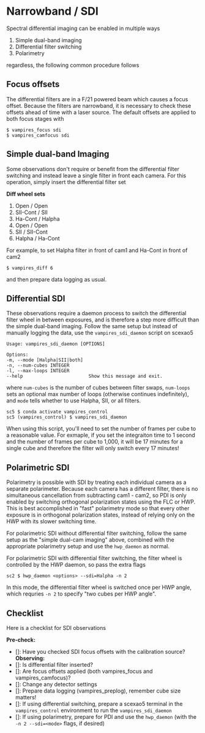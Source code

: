 # Narrowband / SDI

Spectral differential imaging can be enabled in multiple ways

1. Simple dual-band imaging
2. Differential filter switching
3. Polarimetry

regardless, the following common procedure follows

## Focus offsets

The differential filters are in a F/21 powered beam which causes a focus offset. Because the filters are narrowband, it is necessary to check these offsets ahead of time with a laser source. The default offsets are applied to both focus stages with

    $ vampires_focus sdi
    $ vampires_camfocus sdi

## Simple dual-band Imaging

Some observations don't require or benefit from the differential filter switching and instead leave a single filter in front each camera. For this operation, simply insert the differential filter set

**Diff wheel sets**
1. Open / Open
2. SII-Cont / SII
3. Ha-Cont / Halpha
4. Open / Open
5. SII / SII-Cont
6. Halpha / Ha-Cont

For example, to set Halpha filter in front of cam1 and Ha-Cont in front of cam2

    $ vampires_diff 6

and then prepare data logging as usual.

## Differential SDI

These observations require a daemon process to switch the differential filter wheel in between exposures, and is therefore a step more difficult than the simple dual-band imaging. Follow the same setup but instead of manually logging the data, use the `vampires_sdi_daemon` script on scexao5

    Usage: vampires_sdi_daemon [OPTIONS]

    Options:
    -m, --mode [Halpha|SII|both]
    -n, --num-cubes INTEGER
    -l, --max-loops INTEGER
    --help                        Show this message and exit.

where `num-cubes` is the number of cubes between filter swaps, `num-loops` sets an optional max number of loops (otherwise continues indefinitely), and `mode` tells whether to use Halpha, SII, or all filters.

    sc5 $ conda activate vampires_control
    sc5 (vampires_control) $ vampires_sdi_daemon

When using this script, you'll need to set the number of frames per cube to a reasonable value. For exmaple, if you set the integraiton time to 1 second and the number of frames per cube to 1,000, it will be 17 minutes for a single cube and therefore the filter will only switch every 17 minutes!

## Polarimetric SDI

Polarimetry is possible with SDI by treating each individual camera as a separate polarimeter. Because each camera has a different filter, there is no simultaneous cancellation from subtracting cam1 - cam2, so PDI is only enabled by switching orthogonal polarization states using the FLC or HWP. This is best accomplished in "fast" polarimetry mode so that every other exposure is in orthogonal polarization states, instead of relying only on the HWP with its slower switching time.

For polarimetric SDI without differential filter switching, follow the same setup as the "simple dual-cam imaging" above, combined with the appropriate polarimetry setup and use the `hwp_daemon` as normal.

For polarimetric SDI with differential filter switching, the filter wheel is controlled by the HWP daemon, so pass the extra flags

    sc2 $ hwp_daemon <options> --sdi=Halpha -n 2

In this mode, the differential filter wheel is switched once per HWP angle, which requries `-n 2` to specify "two cubes per HWP angle". 

## Checklist

Here is a checklist for SDI observations

**Pre-check:**
- []: Have you checked SDI focus offsets with the calibration source?
**Observing:**
- []: Is differential filter inserted?
- []: Are focus offsets applied (both vampires_focus and vampires_camfocus)?
- []: Change any detector settings
- []: Prepare data logging (vampires_preplog), remember cube size matters!
- []: If using differential switching, prepare a scexao5 terminal in the `vampires_control` environment to run the `vampires_sdi_daemon`
- []: If using polarimetry, prepare for PDI and use the `hwp_daemon` (with the `-n 2 --sdi=<mode>` flags, if desired)
